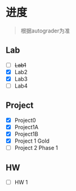 # 进度 

> 根据autograder为准

## Lab

- [ ] ~~Lab1~~
- [x] Lab2
- [x] Lab3
- [ ] Lab4

## Project

- [x] Project0
- [x] Project1A
- [x] Project1B
- [x] Project 1 Gold
- [ ] Project 2 Phase 1

## HW

- [ ] HW 1